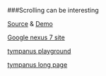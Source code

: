 ###Scrolling can be interesting

[Source](https://github.com/durated/angular-parallax) &
[Demo](http://durated.github.io/angular-parallax/)

[Google nexus 7 site](http://www.google.com/nexus/7/)

[tympanus playground](http://tympanus.net/codrops/category/playground/)

[tympanus long page](http://tympanus.net/codrops/2014/05/22/inspiration-for-article-intro-effects/)
